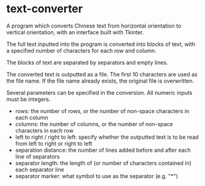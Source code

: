 # text-converter
A program which converts Chinese text from horizontal orientation to vertical orientation, with an interface built with Tkinter.

The full text inputted into the program is converted into blocks of text, with a specified number of characters for each row and column.  

The blocks of text are separated by separators and empty lines.

The converted text is outputted as a file. The first 10 characters are used as the file name. If the file name already exists, the original file is overwritten. 

Several parameters can be specified in the conversion. All numeric inputs must be integers.
- rows: the number of rows, or the number of non-space characters in each column 
- columns: the number of columns, or the number of non-space characters in each row
- left to right / right to left: specify whether the outputted text is to be read from left to right or right to left
- separation distance: the number of lines added before and after each line of separators
- separator length: the length of (or number of characters contained in) each separator line
- separator marker: what symbol to use as the separator (e.g. "*")
